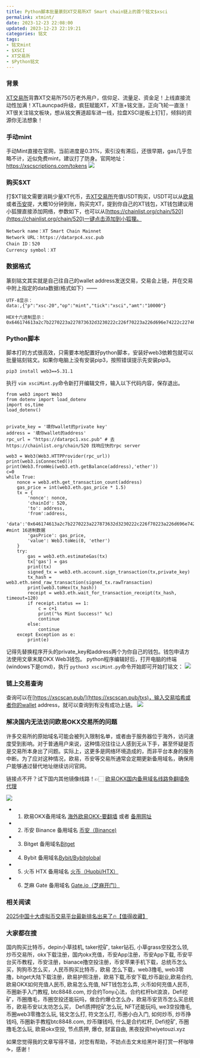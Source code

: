 ```yaml
---
title: Python脚本批量篆刻XT交易所XT Smart chain链上的首个铭文$xsci
permalink: xtmint/
date: 2023-12-23 22:08:00
updated: 2023-12-23 22:19:21
categories: 铭文
tags:
- 铭文mint
- $XSCI
- XT交易所
- $Python铭文
---
```



### 背景

[XT交易所](https://www.xtcore.plus/zh-CN/accounts/register?ref=3KXTQR)背靠XT交易所750万老外用户，信仰足、流量足、资金足！上线直接流动性加满！XTLauncpad升级，疯狂赋能XT，XT涨+铭文涨，正向飞轮一直涨！XT很关注铭文板块，想从铭文赛道超车进一线，拉盘XSCI是板上钉钉，倾斜的资源你无法想象！

### 手动mint
手动Mint直接在官网，当前进度是0.31%，索引没有滞后，还很早期，gas几乎忽略不计，近似免费mint，建议打了防身。官网地址：https://xscscriptions.com/tokens
![](https://ac63e02.webp.li/mint-xt-001.png)

### 购买$XT
打$XT铭文需要消耗少量XT代币，去[XT交易所](https://www.xtcore.plus/zh-CN/accounts/register?ref=3KXTQR)充值USDT购买，USDT可以从[欧易](https://chouyi.pro/cn/join/76527935)或者[币安](https://binanceuz.co/zh-CN/register?ref=36457687)提，大概10分钟到账，购买完XT，提到你自己的XT钱包，XT钱包建议用小狐狸直接添加网络，参数如下，也可以从[https://chainlist.org/chain/520](https://chainlist.org/chain/520)一键点击添加到小狐狸。
```
Network name：XT Smart Chain Mainnet
Network URL：https://datarpc4.xsc.pub
Chain ID：520
Currency symbol：XT

```


### 数据格式
篆刻铭文其实就是自己往自己的wallet address发送交易，交易会上链，并在交易中附上指定的data数据(格式如下）——
```
UTF-8显示：
data:,{"p":"xsc-20","op":"mint","tick":"xsci","amt":"10000"}

HEX十六进制显示：
0x646174613a2c7b2270223a227873632d3230222c226f70223a226d696e74222c227469636b223a2278736369222c22616d74223a223130303030227d
```


### Python脚本
脚本打的方式很高效，只需要本地配置好python脚本，安装好web3依赖包就可以批量铭刻铭文。如果你电脑上没有安装pip3，按照错误提示先安装pip3。
```
pip3 install web3==5.31.1
```

执行 `vim xsciMint.py`命令新打开编辑文件，输入以下代码内容，保存退出。

```
from web3 import Web3
from dotenv import load_dotenv
import os,time
load_dotenv()


private_key = '填你wallet的private key'
address = '填你wallet的address'
rpc_url = "https://datarpc1.xsc.pub" # 去https://chainlist.org/chain/520 找响应快的rpc server

web3 = Web3(Web3.HTTPProvider(rpc_url))
print(web3.isConnected()) 
print(Web3.fromWei(web3.eth.getBalance(address),'ether')) 
c=0
while True:
    nonce = web3.eth.get_transaction_count(address)
    gas_price = int(web3.eth.gas_price * 1.5)
    tx = {
        'nonce': nonce,
        'chainId': 520,
        'to': address, 
        'from':address,
        'data':'0x646174613a2c7b2270223a227873632d3230222c226f70223a226d696e74222c227469636b223a2278736369222c22616d74223a223130303030227d', #mint 16进制数据
        'gasPrice': gas_price,
        'value': Web3.toWei(0, 'ether') 
    }
    try:
        gas = web3.eth.estimateGas(tx) 
        tx['gas'] = gas 
        print(tx)
        signed_tx = web3.eth.account.sign_transaction(tx,private_key)
        tx_hash = web3.eth.send_raw_transaction(signed_tx.rawTransaction)
        print(web3.toHex(tx_hash))
        receipt = web3.eth.wait_for_transaction_receipt(tx_hash, timeout=120)
        if receipt.status == 1:
            c = c+1
            print("%s Mint Success!" %c)
            continue
        else:
            continue
    except Exception as e:
        print(e)

```
记得先替换程序开头的private_key和address两个为你自己的钱包。钱包申请方法使用文章末尾OKX Web3钱包。
python程序编辑好后，打开电脑的终端(windows下是cmd)，执行 `python3 xsciMint.py`命令开始即可开始打铭文：
![](https://ac63e02.webp.li/mint-xt-002.png)


### 链上交易查询
查询可以在[https://xscscan.pub/](https://xscscan.pub/txs)，输入交易哈希或者你的wallet address，就可以查询到有没有成功上链。
![](https://ac63e02.webp.li/mint-xt-003.png)


### 解决国内无法访问欧易OKX交易所的问题
许多交易所的原始域名可能会被列入限制名单，或者由于服务器位于海外，访问速度受到影响。对于普通用户来说，这种情况往往让人感到无从下手，甚至怀疑是否是交易所本身出了问题。实际上，这更多是网络环境造成的，而非平台本身的服务中断。为了应对这种情况，欧易，币安等交易所通常会定期更新备用域名，确保用户能够通过替代地址继续访问官网。

链接点不开？试下国内其他镜像线路！👉🏻 [欧易OKX国内备用域名线路免翻墙免代理](https://vlink.cc/okxcn)

[![](https://307e939.webp.li/20250812124552161.png)](https://vlink.cc/okxcn)


- 1. 欧易OKX备用域名 [海外欧易OKX-要翻墙](https://www.okx.com/zh-hans/join/76527935) 或者 [备用网址](https://www.chouyi.kim/zh-hans/join/76527935) 
- 2. 币安 Binance 备用域名 [币安（Binance)](https://binanceuz.co/zh-CN/register?ref=36457687)
- 3. Bitget 备用域名[Bitget](https://www.glassgs.com/zh-CN/referral/register?from=referral&clacCode=VRNEYUTR)
- 4. Bybit 备用域名[Bybit/Bybitglobal](https://www.bybitglobal.com/zh-MY/invite/?ref=VMKORMM)
- 5. 火币 HTX 备用域名 [火币（Huobi/HTX）](https://www.htx.com/invite/zh-cn/1f?invite_code=whf45223)
- 6. 芝麻 Gate 备用域名 [Gate.io（芝麻开门）](https://www.gateex.cc/zh/signup?ref_type=103&ref=A1ERAQ)

### 相关阅读
[2025中国十大虚拟币交易平台最新排名出来了🔥【值得收藏】](https://btc8848.com/top-10-exchanges/)


###  大家都在搜
国内购买比特币，depin小草挂机, taker挖矿, taker钻石, 小草grass空投怎么领, 炒币交易所，okx下载注册，国内okx充值，币安App注册，币安App下载, 币安平台买币教程，币安注册，bianace撸空投注册，币安苹果手机下载，总统币怎么买，狗狗币怎么买，人民币购买比特币，欧易 怎么下载，web3撸毛, web3零撸，bitget大陆下载注册，欧易护照注册，欧易下载,币安下载,炒币副业,欧易合约, 欧易OKX如何充值人民币, 欧易怎么充值, NFT钱包怎么弄, 火币如何充值人民币, 币圈新手入门教程, btc8848.com, 炒合约Tony心法，合约杠杆bit浪浪，Defi挖矿，币圈撸毛，币圈空投还能玩吗，做合约爆仓怎么办，欧易币安货币怎么买总统币，欧易币安以太坊怎么买， Defi质押挖矿怎么玩, NFT还能玩吗, we3空投撸毛, 币圈web3零撸怎么玩, 铭文怎么打, 符文怎么打, 币圈小白入门, 如何炒币, 炒币挣钱吗, 币圈新手教程btc8848.com, 炒币赚钱吗, 什么是合约杠杆, Defi挖矿, 币圈撸毛怎么玩, 欧易okx空投, 节点质押, 爆仓, 财富自由, 黑夜投资heiyetouzi.xyz

如果您觉得我的文章写得不错，对您有帮助，不妨点击文末给黑叶哥打赏一杯咖啡☕️，感谢！



